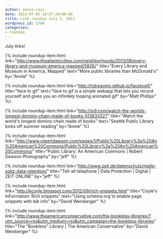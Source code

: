```yaml
---
author: annie-cain
date: 2013-07-05 14:57:28+00:00
title: Link roundup July 5, 2013
wordpress_id: 1740
categories:
- roundup
---
```


July links!

{% include roundup-item.html
  link="http://www.theatlanticcities.com/neighborhoods/2013/06/every-library-and-museum-america-mapped/5826/"
  title="Every Library and Museum in America, Mapped"
  text="More public libraries than McDonald's"
  by="Annie"
%}

{% include roundup-item.html
  link="http://hdragomir.github.io/facetogif/"
  title="face to gif"
  text="face to gif is a simple webapp that lets you record yourself and gives you an infinitely looping animated gif"
  by="Matt Phillips"
%}

{% include roundup-item.html
  link="http://io9.com/watch-the-worlds-longest-domino-chain-made-of-books-513633327"
  title="Watch the world's longest domino chain made of books"
  text="Seattle Public Library kicks off summer reading"
  by="Annie"
%}

{% include roundup-item.html
  link="http://www.robertdawson.com/pages/1/Public%20Library%3a%20An%20American%20Commons/Public%20Library%3a%20An%20American%20Commons/"
  title="Public Library: An American Commons | Robert Dawson Photography"
  by="jeff"
%}

{% include roundup-item.html
  link="http://www.zeit.de/datenschutz/malte-spitz-data-retention/"
  title="Tell-all telephone | Data Protection | Digital | ZEIT ONLINE"
  by="jeff"
%}

{% include roundup-item.html
  link="http://kcoyle.blogspot.com/2012/09/rich-snippets.html"
  title="Coyle's InFormation: Rich snippets"
  text="Using schema.org to enable page snippets with bib info"
  by="David Weinberger"
%}

{% include roundup-item.html
  link="http://www.theamericanconservative.com/the-bookless-libraries/?utm_source=rss&utm_medium=rss&utm_campaign=the-bookless-libraries"
  title="The \"Bookless\" Library | The American Conservative"
  by="David Weinberger"
%}
